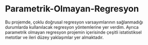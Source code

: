 # Parametrik-Olmayan-Regresyon
Bu projemde, çoklu doğrusal regresyon varsayımlarının sağlanmadığı durumlarda kullanılacak regresyon yöntemlerine yer verdim. Ayrıca parametrik olmayan regresyon projemin içerisinde çeşitli istatistiksel metotlar ve ileri düzey yaklaşımlar yer almaktadır. 



